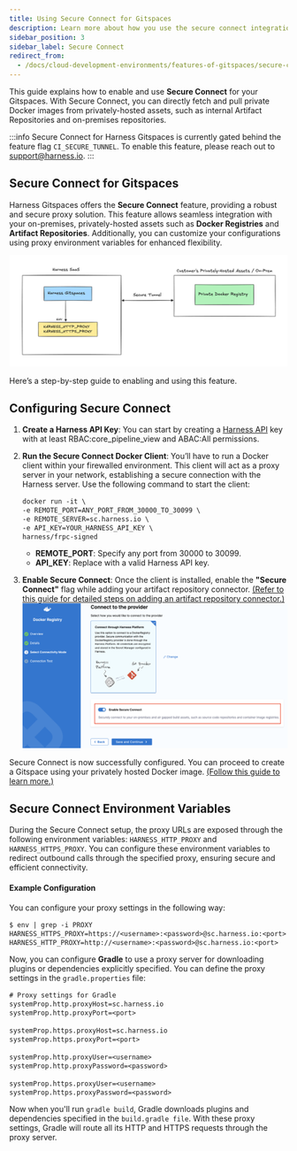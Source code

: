 ```yaml
---
title: Using Secure Connect for Gitspaces
description: Learn more about how you use the secure connect integration to connect Harness to your privately-owned, on-prem assets. 
sidebar_position: 3
sidebar_label: Secure Connect
redirect_from:
  - /docs/cloud-development-environments/features-of-gitspaces/secure-connect.md
---
```


This guide explains how to enable and use **Secure Connect** for your Gitspaces. With Secure Connect, you can directly fetch and pull private Docker images from privately-hosted assets, such as internal Artifact Repositories and on-premises repositories.

:::info
Secure Connect for Harness Gitspaces is currently gated behind the feature flag ```CI_SECURE_TUNNEL```. To enable this feature, please reach out to support@harness.io.
:::

## Secure Connect for Gitspaces
Harness Gitspaces offers the **Secure Connect** feature, providing a robust and secure proxy solution. This feature allows seamless integration with your on-premises, privately-hosted assets such as **Docker Registries** and **Artifact Repositories**. Additionally, you can customize your configurations using proxy environment variables for enhanced flexibility.

![](./static/secure-connect-2.png)

Here’s a step-by-step guide to enabling and using this feature.

## Configuring Secure Connect
1. **Create a Harness API Key**: You can start by creating a [Harness API](https://developer.harness.io/docs/platform/automation/api/add-and-manage-api-keys) key with at least RBAC:core_pipeline_view and ABAC:All permissions.

2. **Run the Secure Connect Docker Client**:
You’ll have to run a Docker client within your firewalled environment. This client will act as a proxy server in your network, establishing a secure connection with the Harness server.
Use the following command to start the client:  
    ```
    docker run -it \
    -e REMOTE_PORT=ANY_PORT_FROM_30000_TO_30099 \
    -e REMOTE_SERVER=sc.harness.io \
    -e API_KEY=YOUR_HARNESS_API_KEY \
    harness/frpc-signed
    ```
    - **REMOTE_PORT**: Specify any port from 30000 to 30099.
    - **API_KEY**: Replace with a valid Harness API key.

3. **Enable Secure Connect**:
Once the client is installed, enable the **"Secure Connect"** flag while adding your artifact repository connector. [(Refer to this guide for detailed steps on adding an artifact repository connector.)](https://developer.harness.io/docs/platform/connectors/artifact-repositories/connect-to-an-artifact-repo)
![](./static/secure-connect-1.png)

Secure Connect is now successfully configured. You can proceed to create a Gitspace using your privately hosted Docker image. [(Follow this guide to learn more.)](/docs/cloud-development-environments/features-of-gitspaces/private-docker-images.md)


## Secure Connect Environment Variables
During the Secure Connect setup, the proxy URLs are exposed through the following environment variables: ```HARNESS_HTTP_PROXY``` and ```HARNESS_HTTPS_PROXY```. You can configure these environment variables to redirect outbound calls through the specified proxy, ensuring secure and efficient connectivity.

#### Example Configuration
You can configure your proxy settings in the following way:
```
$ env | grep -i PROXY
HARNESS_HTTPS_PROXY=https://<username>:<password>@sc.harness.io:<port>
HARNESS_HTTP_PROXY=http://<username>:<password>@sc.harness.io:<port>
```
Now, you can configure **Gradle** to use a proxy server for downloading plugins or dependencies explicitly specified. You can define the proxy settings in the ```gradle.properties``` file:
```
# Proxy settings for Gradle
systemProp.http.proxyHost=sc.harness.io
systemProp.http.proxyPort=<port>

systemProp.https.proxyHost=sc.harness.io
systemProp.https.proxyPort=<port>

systemProp.http.proxyUser=<username>
systemProp.http.proxyPassword=<password>

systemProp.https.proxyUser=<username>
systemProp.https.proxyPassword=<password>
```
Now when you'll run ```gradle build```, Gradle downloads plugins and dependencies specified in the ```build.gradle file```. With these proxy settings, Gradle will route all its HTTP and HTTPS requests through the proxy server.